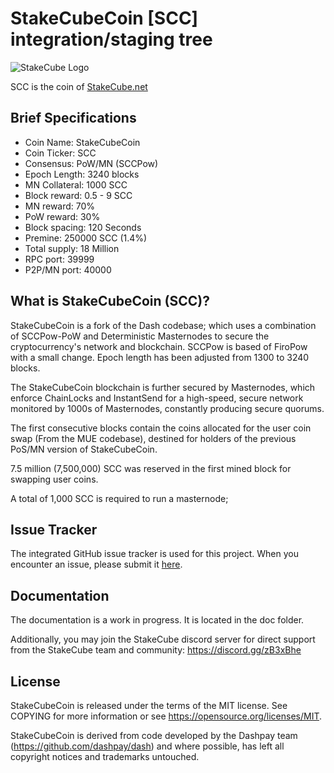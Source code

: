 StakeCubeCoin [SCC] integration/staging tree
========================================


![StakeCube Logo](https://stakecube.net/public/v3/sc-light-bg-512x125.png)

SCC is the coin of [StakeCube.net](https://stakecube.net/)

Brief Specifications
--------------------

* Coin Name:       StakeCubeCoin
* Coin Ticker:     SCC
* Consensus:       PoW/MN (SCCPow)
* Epoch Length:    3240 blocks
* MN Collateral:   1000 SCC
* Block reward:    0.5 - 9 SCC
* MN reward:       70%
* PoW reward:      30%
* Block spacing:   120 Seconds
* Premine:         250000 SCC (1.4%)
* Total supply:    18 Million
* RPC port:        39999
* P2P/MN port:     40000


What is StakeCubeCoin (SCC)?
-------------------------

StakeCubeCoin is a fork of the Dash codebase; which uses a combination of SCCPow-PoW and Deterministic Masternodes to secure the cryptocurrency's network and blockchain. SCCPow is based of FiroPow with a small change. Epoch length has been adjusted from 1300 to 3240 blocks. 

The StakeCubeCoin blockchain is further secured by Masternodes, which enforce ChainLocks and InstantSend for a high-speed, secure network monitored by 1000s of Masternodes, constantly producing secure quorums.

The first consecutive blocks contain the coins allocated for the user coin swap (From the MUE codebase), destined for holders of the previous PoS/MN version of StakeCubeCoin.

7.5 million (7,500,000) SCC was reserved in the first mined block for swapping user coins.

A total of 1,000 SCC is required to run a masternode;


Issue Tracker
------------

The integrated GitHub issue tracker is used for this project. When you encounter an issue, please submit it [here](https://github.com/stakecube/StakeCubeCoin/issues).


Documentation
-------------

The documentation is a work in progress. It is located in the doc folder.

Additionally, you may join the StakeCube discord server for direct support from the StakeCube team and community:
https://discord.gg/zB3xBhe


License
-------

StakeCubeCoin is released under the terms of the MIT license.
See COPYING for more information or see https://opensource.org/licenses/MIT.

StakeCubeCoin is derived from code developed by the Dashpay team (https://github.com/dashpay/dash) and where possible, has left all copyright notices and trademarks untouched.

